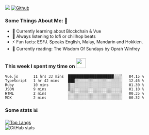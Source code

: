 ![](https://visitor-badge.laobi.icu/badge?page_id=seanho96.seanho96)
[![Github](https://img.shields.io/github/followers/seanho96?label=Follow&style=social)](https://github.com/seanho96)

### Some Things About Me: 👋
- 🌱 Currently learning about Blockchain & Vue
- :musical_note: Always listening to lofi or chillhop beats
- :zap: Fun facts: ESFJ. Speaks English, Malay, Mandarin and Hokkien.
- :book: Currently reading: The Wisdom Of Sundays by Oprah Winfrey

### This week I spent my time on <img src="https://media.giphy.com/media/SvQzkTQb3ZwKcj1QTO/giphy.gif" width="32">

<!--START_SECTION:waka-->

```text
Vue.js       11 hrs 33 mins  █████████████████████░░░░   84.15 %
TypeScript   1 hr 42 mins    ███░░░░░░░░░░░░░░░░░░░░░░   12.46 %
Ruby         10 mins         ▒░░░░░░░░░░░░░░░░░░░░░░░░   01.30 %
JSON         9 mins          ▒░░░░░░░░░░░░░░░░░░░░░░░░   01.10 %
HTML         2 mins          ░░░░░░░░░░░░░░░░░░░░░░░░░   00.35 %
MDX          2 mins          ░░░░░░░░░░░░░░░░░░░░░░░░░   00.32 %
```

<!--END_SECTION:waka-->

### Some stats 📊

[![Top Langs](https://github-readme-stats.vercel.app/api/top-langs/?username=seanho96&layout=compact&theme=graywhite)](https://github.com/anuraghazra/github-readme-stats)
<br/>
![GitHub stats](https://github-readme-stats.vercel.app/api?username=seanho96&show_icons=true&theme=graywhite)


